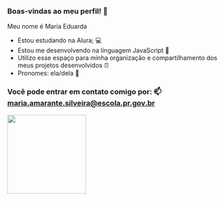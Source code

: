 ### Boas-vindas ao meu perfil! 👋

Meu nome é Maria Eduarda 

- Estou estudando na Alura; 💻
- Estou me desenvolvendo na linguagem JavaScript 📓
- Utilizo esse espaço para minha organização e compartilhamento dos meus projetos desenvolvidos ⏰
- Pronomes: ela/dela 👧

### Você pode entrar em contato comigo por: 📫 maria.amarante.silveira@escola.pr.gov.br

<div> 
	<a href="https://beacons.ai/kyanmah">
	<img height="180em" src="https://github-readme-stats.vercel.app/api?username=kyanmah&show_icons=true&theme=dracula&include_all_commits=true&count_">
